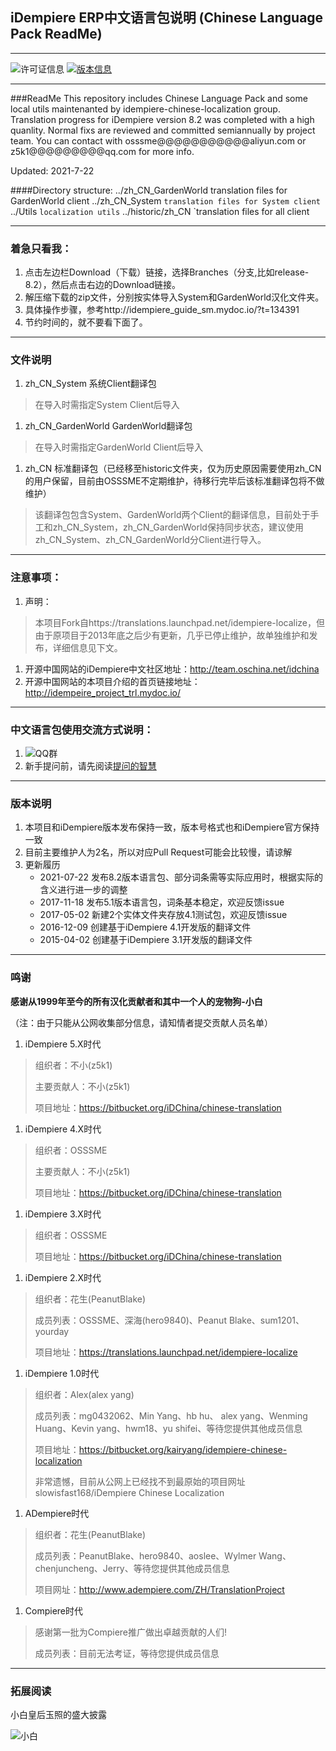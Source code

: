 ## iDempiere ERP中文语言包说明 (Chinese Language Pack ReadMe)
---------------------------------
![许可证信息](https://img.shields.io/badge/License-GPLv2-orange.svg)
[![版本信息](https://img.shields.io/badge/Release-v5.1-brightgreen.svg)](https://bitbucket.org/iDChina/chinese-translation/downloads/?tab=branches)

---------------------------------
###ReadMe
This repository includes Chinese Language Pack and some local utils maintenanted by idempiere-chinese-localization group. 
Translation progress for iDempiere version 8.2 was completed with a high quanlity. 
Normal fixs are reviewed and committed semiannually by project team. 
You can contact with osssme@@@@@@@@@@@aliyun.com or z5k1@@@@@@@@@qq.com for more info.

Updated: 2021-7-22

####Directory structure:
../zh_CN_GardenWorld translation files for GardenWorld client
../zh_CN_System           `translation files for System client`
../Utils                  `localization utils`
../historic/zh_CN         `translation files for all client

---------------------------------
### 着急只看我：
1. 点击左边栏Download（下载）链接，选择Branches（分支,比如release-8.2），然后点击右边的Download链接。
2. 解压缩下载的zip文件，分别按实体导入System和GardenWorld汉化文件夹。
3. 具体操作步骤，参考http://idempiere_guide_sm.mydoc.io/?t=134391
4. 节约时间的，就不要看下面了。

---------------------------------
### 文件说明
1. zh_CN_System 系统Client翻译包
> 在导入时需指定System Client后导入

1. zh_CN_GardenWorld GardenWorld翻译包
> 在导入时需指定GardenWorld Client后导入

1. zh_CN 标准翻译包（已经移至historic文件夹，仅为历史原因需要使用zh_CN的用户保留，目前由OSSSME不定期维护，待移行完毕后该标准翻译包将不做维护）
> 该翻译包包含System、GardenWorld两个Client的翻译信息，目前处于手工和zh_CN_System，zh_CN_GardenWorld保持同步状态，建议使用zh_CN_System、zh_CN_GardenWorld分Client进行导入。

---------------------------------
### 注意事项：
1. 声明：
>本项目Fork自https://translations.launchpad.net/idempiere-localize，但由于原项目于2013年底之后少有更新，几乎已停止维护，故单独维护和发布，详细信息见下文。

1. 开源中国网站的iDempiere中文社区地址：http://team.oschina.net/idchina
1. 开源中国网站的本项目介绍的首页链接地址：http://idempeire_project_trl.mydoc.io/

---------------------------------
### 中文语言包使用交流方式说明：
1. ![QQ群](https://img.shields.io/badge/QQ群-65713012-blue.svg)
1. 新手提问前，请先阅读[提问的智慧](https://github.com/ryanhanwu/How-To-Ask-Questions-The-Smart-Way/blob/master/README-zh_CN.md)

---------------------------------
### 版本说明
1. 本项目和iDempiere版本发布保持一致，版本号格式也和iDempiere官方保持一致
1. 目前主要维护人为2名，所以对应Pull Request可能会比较慢，请谅解
1. 更新履历
    * 2021-07-22 发布8.2版本语言包、部分词条需等实际应用时，根据实际的含义进行进一步的调整
    * 2017-11-18 发布5.1版本语言包，词条基本稳定，欢迎反馈issue
    * 2017-05-02 新建2个实体文件夹存放4.1测试包，欢迎反馈issue
    * 2016-12-09 创建基于iDempiere 4.1开发版的翻译文件
    * 2015-04-02 创建基于iDempiere 3.1开发版的翻译文件

---------------------------------
### 鸣谢

**感谢从1999年至今的所有汉化贡献者和其中一个人的宠物狗-小白**

（注：由于只能从公网收集部分信息，请知情者提交贡献人员名单）

1. iDempiere 5.X时代
>   组织者：不小(z5k1)
>
>   主要贡献人：不小(z5k1)
>
>   项目地址：https://bitbucket.org/iDChina/chinese-translation

1. iDempiere 4.X时代
>   组织者：OSSSME
>
>   主要贡献人：不小(z5k1)
>
>   项目地址：https://bitbucket.org/iDChina/chinese-translation

1. iDempiere 3.X时代
>   组织者：OSSSME
>
>   项目地址：https://bitbucket.org/iDChina/chinese-translation

1. iDempiere 2.X时代
> 组织者：花生(PeanutBlake)
>
> 成员列表：OSSSME、深海(hero9840)、Peanut Blake、sum1201、yourday
>
> 项目地址：https://translations.launchpad.net/idempiere-localize

1. iDempiere 1.0时代
> 组织者：Alex(alex yang)
>
> 成员列表：mg0432062、Min Yang、hb hu、 alex yang、Wenming Huang、Kevin yang、hwm18、yu shifei、等待您提供其他成员信息
>
> 项目地址：https://bitbucket.org/kairyang/idempiere-chinese-localization
>
> 非常遗憾，目前从公网上已经找不到最原始的项目网址slowisfast168/iDempiere Chinese Localization

1. ADempiere时代
> 组织者：花生(PeanutBlake)
>
> 成员列表：PeanutBlake、hero9840、aoslee、Wylmer Wang、chenjuncheng、Jerry、等待您提供其他成员信息
>
> 项目网址：http://www.adempiere.com/ZH/TranslationProject

1. Compiere时代
> 感谢第一批为Compiere推广做出卓越贡献的人们!
>
> 成员列表：目前无法考证，等待您提供成员信息

---------------------------------
### 拓展阅读

小白皇后玉照的盛大披露

![小白](http://qpic.cn/77zDoHvWS)

